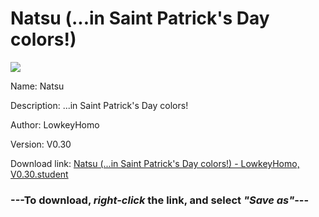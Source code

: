 # Natsu (...in Saint Patrick's Day colors!)

<img src = "https://raw.githubusercontent.com/Arbiter1223/Daigaku-Gurashi-Custom-Students/master/Students/Files/Natsu%20(...in%20Saint%20Patrick's%20Day%20colors!).png">

Name: Natsu

Description: ...in Saint Patrick's Day colors!

Author: LowkeyHomo

Version: V0.30

Download link: <a href="https://raw.githubusercontent.com/Arbiter1223/Daigaku-Gurashi-Custom-Students/master/Students/Files/Natsu%20(...in%20Saint%20Patrick's%20Day%20colors!)%20-%20LowkeyHomo%2C%20V0.30.student">Natsu (...in Saint Patrick's Day colors!) - LowkeyHomo, V0.30.student</a>

### ---**To download, _right-click_ the link, and select _"Save as"_**---
